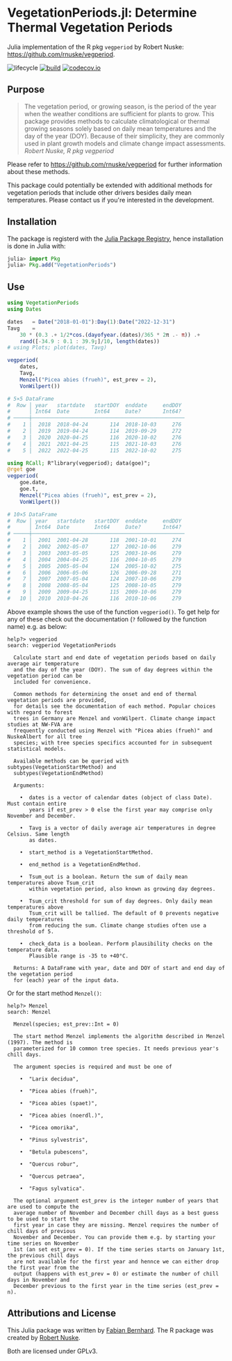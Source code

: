 # VegetationPeriods.jl: Determine Thermal Vegetation Periods

Julia implementation of the R pkg `vegperiod` by Robert Nuske: https://github.com/rnuske/vegperiod.

<!-- Tidyverse lifecycle badges, see https://www.tidyverse.org/lifecycle/ Uncomment or delete as needed. -->
![lifecycle](https://img.shields.io/badge/lifecycle-stable-green.svg) [![build](https://github.com/fabern/VegetationPeriods.jl/workflows/CI/badge.svg)](https://github.com/fabern/VegetationPeriods.jl/actions?query=workflow%3ACI) [![codecov.io](https://codecov.io/github/fabern/VegetationPeriods.jl/badge.svg?token=87V75HVNO0)](https://codecov.io/github/fabern/VegetationPeriods.jl)
<!-- Documentation -- uncomment or delete as needed -->
<!--
[![Documentation](https://img.shields.io/badge/docs-stable-blue.svg)](https://fabern.github.io/VegetationPeriods.jl/stable)
[![Documentation](https://img.shields.io/badge/docs-dev-blue.svg)](https://fabern.github.io/VegetationPeriods.jl/dev)
-->
## Purpose
> The vegetation period, or growing season, is the period of the year when the weather conditions are sufficient for plants to grow. This package provides methods to calculate climatological or thermal growing seasons solely based on daily mean temperatures and the day of the year (DOY). Because of their simplicity, they are commonly used in plant growth models and climate change impact assessments.
_Robert Nuske, R pkg vegperiod_

Please refer to https://github.com/rnuske/vegperiod for further information about these methods.

This package could potentially be extended with additional methods for vegetation periods that include other drivers besides daily mean temperatures. Please contact us if you're interested in the development.

## Installation
The package is registerd with the [Julia Package Registry](https://github.com/JuliaRegistries/General), hence installation is done in Julia with:
```julia
julia> import Pkg
julia> Pkg.add("VegetationPeriods")
```

## Use
```julia
using VegetationPeriods
using Dates

dates   = Date("2018-01-01"):Day(1):Date("2022-12-31")
Tavg    = 
    30 * (0.3 .+ 1/2*cos.(dayofyear.(dates)/365 * 2π .- π)) .+ 
    rand([-34.9 : 0.1 : 39.9;]/10, length(dates))
# using Plots; plot(dates, Tavg)

vegperiod(
    dates, 
    Tavg, 
    Menzel("Picea abies (frueh)", est_prev = 2), 
    VonWilpert())

# 5×5 DataFrame
#  Row │ year   startdate   startDOY  enddate     endDOY 
#      │ Int64  Date        Int64     Date?       Int64? 
# ─────┼─────────────────────────────────────────────────
#    1 │  2018  2018-04-24       114  2018-10-03     276
#    2 │  2019  2019-04-24       114  2019-09-29     272
#    3 │  2020  2020-04-25       116  2020-10-02     276
#    4 │  2021  2021-04-25       115  2021-10-03     276
#    5 │  2022  2022-04-25       115  2022-10-02     275

using RCall; R"library(vegperiod); data(goe)";
@rget goe
vegperiod(
    goe.date, 
    goe.t, 
    Menzel("Picea abies (frueh)", est_prev = 2), 
    VonWilpert())

# 10×5 DataFrame
#  Row │ year   startdate   startDOY  enddate     endDOY 
#      │ Int64  Date        Int64     Date?       Int64? 
# ─────┼─────────────────────────────────────────────────
#    1 │  2001  2001-04-28       118  2001-10-01     274
#    2 │  2002  2002-05-07       127  2002-10-06     279
#    3 │  2003  2003-05-05       125  2003-10-06     279
#    4 │  2004  2004-04-25       116  2004-10-05     279
#    5 │  2005  2005-05-04       124  2005-10-02     275
#    6 │  2006  2006-05-06       126  2006-09-28     271
#    7 │  2007  2007-05-04       124  2007-10-06     279
#    8 │  2008  2008-05-04       125  2008-10-05     279
#    9 │  2009  2009-04-25       115  2009-10-06     279
#   10 │  2010  2010-04-26       116  2010-10-06     279
```

Above example shows the use of the function `vegperiod()`.
To get help for any of these check out the documentation (`?` followed by the function name) e.g. as below:

```
help?> vegperiod
search: vegperiod VegetationPeriods

  Calculate start and end date of vegetation periods based on daily average air temperature
  and the day of the year (DOY). The sum of day degrees within the vegetation period can be
  included for convenience.

  Common methods for determining the onset and end of thermal vegetation periods are provided,
  for details see the documentation of each method. Popular choices with regard to forest
  trees in Germany are Menzel and vonWilpert. Climate change impact studies at NW-FVA are
  frequently conducted using Menzel with "Picea abies (frueh)" and NuskeAlbert for all tree
  species; with tree species specifics accounted for in subsequent statistical models.

  Available methods can be queried with subtypes(VegetationStartMethod) and
  subtypes(VegetationEndMethod)

  Arguments:

    •  dates is a vector of calendar dates (object of class Date). Must contain entire
       years if est_prev > 0 else the first year may comprise only November and December.

    •  Tavg is a vector of daily average air temperatures in degree Celsius. Same length
       as dates.

    •  start_method is a VegetationStartMethod.

    •  end_method is a VegetationEndMethod.

    •  Tsum_out is a boolean. Return the sum of daily mean temperatures above Tsum_crit
       within vegetation period, also known as growing day degrees.

    •  Tsum_crit threshold for sum of day degrees. Only daily mean temperatures above
       Tsum_crit will be tallied. The default of 0 prevents negative daily temperatures
       from reducing the sum. Climate change studies often use a threshold of 5.

    •  check_data is a boolean. Perform plausibility checks on the temperature data.
       Plausible range is -35 to +40°C.

  Returns: A DataFrame with year, date and DOY of start and end day of the vegetation period
  for (each) year of the input data.
```
Or for the start method `Menzel()`:
```
help?> Menzel
search: Menzel

  Menzel(species; est_prev::Int = 0)

  The start method Menzel implements the algorithm described in Menzel (1997). The method is
  parameterized for 10 common tree species. It needs previous year's chill days.

  The argument species is required and must be one of

    •  "Larix decidua",

    •  "Picea abies (frueh)",

    •  "Picea abies (spaet)",

    •  "Picea abies (noerdl.)",

    •  "Picea omorika",

    •  "Pinus sylvestris",

    •  "Betula pubescens",

    •  "Quercus robur",

    •  "Quercus petraea",

    •  "Fagus sylvatica".

  The optional argument est_prev is the integer number of years that are used to compute the
  average number of November and December chill days as a best guess to be used to start the
  first year in case they are missing. Menzel requires the number of chill days of previous
  November and December. You can provide them e.g. by starting your time series on November
  1st (an set est_prev = 0). If the time series starts on January 1st, the previous chill days
  are not available for the first year and hennce we can either drop the first year from the
  output (happens with est_prev = 0) or estimate the number of chill days in November and
  December previous to the first year in the time series (est_prev = n).
```

## Attributions and License
This Julia package was written by [Fabian Bernhard](https://orcid.org/0000-0003-0338-0961).
The R package was created by [Robert Nuske](https://orcid.org/0000-0001-9773-2061).

Both are licensed under GPLv3.
